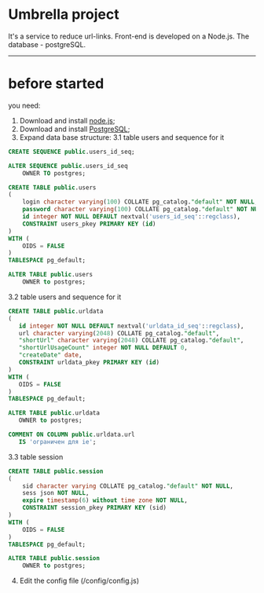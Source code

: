 # Umbrella project
It's a service to reduce url-links. Front-end is developed on a Node.js. The database - postgreSQL.
***

# before started
you need:
  1. Download and install [node.js](https://nodejs.org/en/download/);
  2. Download and install [PostgreSQL](https://www.openscg.com/bigsql/postgresql/installers.jsp/);
  3. Expand data base structure:
  3.1 table users and sequence for it
~~~~sql
CREATE SEQUENCE public.users_id_seq;

ALTER SEQUENCE public.users_id_seq
    OWNER TO postgres;

CREATE TABLE public.users
(
    login character varying(100) COLLATE pg_catalog."default" NOT NULL,
    password character varying(100) COLLATE pg_catalog."default" NOT NULL,
    id integer NOT NULL DEFAULT nextval('users_id_seq'::regclass),
    CONSTRAINT users_pkey PRIMARY KEY (id)
)
WITH (
    OIDS = FALSE
)
TABLESPACE pg_default;

ALTER TABLE public.users
    OWNER to postgres;
~~~~
 3.2 table users and sequence for it
 ~~~~sql
 CREATE TABLE public.urldata
(
    id integer NOT NULL DEFAULT nextval('urldata_id_seq'::regclass),
    url character varying(2048) COLLATE pg_catalog."default",
    "shortUrl" character varying(2048) COLLATE pg_catalog."default",
    "shortUrlUsageCount" integer NOT NULL DEFAULT 0,
    "createDate" date,
    CONSTRAINT urldata_pkey PRIMARY KEY (id)
)
WITH (
    OIDS = FALSE
)
TABLESPACE pg_default;

ALTER TABLE public.urldata
    OWNER to postgres;

COMMENT ON COLUMN public.urldata.url
    IS 'ограничен для ie';
~~~~
  3.3 table session
~~~~sql
CREATE TABLE public.session
(
    sid character varying COLLATE pg_catalog."default" NOT NULL,
    sess json NOT NULL,
    expire timestamp(6) without time zone NOT NULL,
    CONSTRAINT session_pkey PRIMARY KEY (sid)
)
WITH (
    OIDS = FALSE
)
TABLESPACE pg_default;

ALTER TABLE public.session
    OWNER to postgres;
~~~~
  4. Edit the config file (/config/config.js)



  


